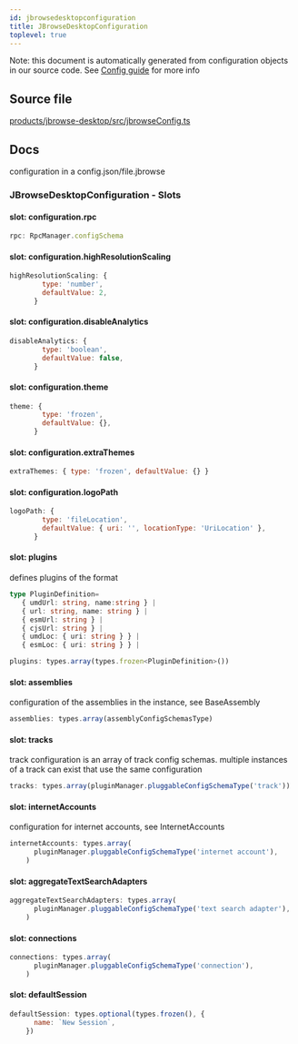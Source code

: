 ```yaml
---
id: jbrowsedesktopconfiguration
title: JBrowseDesktopConfiguration
toplevel: true
---
```

Note: this document is automatically generated from configuration objects in
our source code. See [Config guide](/docs/config_guide) for more info

## Source file

[products/jbrowse-desktop/src/jbrowseConfig.ts](https://github.com/GMOD/jbrowse-components/blob/main/products/jbrowse-desktop/src/jbrowseConfig.ts)

## Docs

configuration in a config.json/file.jbrowse





### JBrowseDesktopConfiguration - Slots
#### slot: configuration.rpc



```js
rpc: RpcManager.configSchema
```

#### slot: configuration.highResolutionScaling



```js
highResolutionScaling: {
        type: 'number',
        defaultValue: 2,
      }
```

#### slot: configuration.disableAnalytics



```js
disableAnalytics: {
        type: 'boolean',
        defaultValue: false,
      }
```

#### slot: configuration.theme



```js
theme: {
        type: 'frozen',
        defaultValue: {},
      }
```

#### slot: configuration.extraThemes



```js
extraThemes: { type: 'frozen', defaultValue: {} }
```

#### slot: configuration.logoPath



```js
logoPath: {
        type: 'fileLocation',
        defaultValue: { uri: '', locationType: 'UriLocation' },
      }
```

#### slot: plugins

defines plugins of the format
```typescript
type PluginDefinition=
   { umdUrl: string, name:string } |
   { url: string, name: string } |
   { esmUrl: string } |
   { cjsUrl: string } |
   { umdLoc: { uri: string } } |
   { esmLoc: { uri: string } } |
```

```js
plugins: types.array(types.frozen<PluginDefinition>())
```

#### slot: assemblies

configuration of the assemblies in the instance, see BaseAssembly

```js
assemblies: types.array(assemblyConfigSchemasType)
```

#### slot: tracks

track configuration is an array of track config schemas. multiple
instances of a track can exist that use the same configuration

```js
tracks: types.array(pluginManager.pluggableConfigSchemaType('track'))
```

#### slot: internetAccounts

configuration for internet accounts, see InternetAccounts

```js
internetAccounts: types.array(
      pluginManager.pluggableConfigSchemaType('internet account'),
    )
```

#### slot: aggregateTextSearchAdapters



```js
aggregateTextSearchAdapters: types.array(
      pluginManager.pluggableConfigSchemaType('text search adapter'),
    )
```

#### slot: connections



```js
connections: types.array(
      pluginManager.pluggableConfigSchemaType('connection'),
    )
```

#### slot: defaultSession



```js
defaultSession: types.optional(types.frozen(), {
      name: `New Session`,
    })
```




